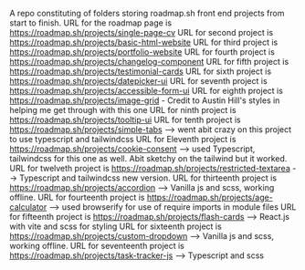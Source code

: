 A repo constituting of folders storing roadmap.sh front end projects from start to finish.
URL for the roadmap page is https://roadmap.sh/projects/single-page-cv
URL for second project is https://roadmap.sh/projects/basic-html-website
URL for third project is https://roadmap.sh/projects/portfolio-website
URL for fourth project is https://roadmap.sh/projects/changelog-component
URL for fifth project is https://roadmap.sh/projects/testimonial-cards
URL for sixth project is https://roadmap.sh/projects/datepicker-ui
URL for seventh project is https://roadmap.sh/projects/accessible-form-ui
URL for eighth project is https://roadmap.sh/projects/image-grid - Credit to Austin Hill's styles in helping me get through with this one
URL for ninth project is https://roadmap.sh/projects/tooltip-ui
URL for tenth project is https://roadmap.sh/projects/simple-tabs --> went abit crazy on this project to use typescript and tailwindcss
URL for Eleventh project is https://roadmap.sh/projects/cookie-consent --> used Typescript, tailwindcss for this one as well. Abit sketchy on the tailwind but it worked.
URL for twelveth project is https://roadmap.sh/projects/restricted-textarea --> Typescript and tailwindcss new version.
URL for thirteenth project is https://roadmap.sh/projects/accordion --> Vanilla js and scss, working offline.
URL for fourteenth project is https://roadmap.sh/projects/age-calculator --> used browserify for use of require imports in module files
URL for fifteenth project is https://roadmap.sh/projects/flash-cards --> React.js with vite and scss for styling
URL for sixteenth project is https://roadmap.sh/projects/custom-dropdown --> Vanilla js and scss, working offline.
URL for seventeenth project is https://roadmap.sh/projects/task-tracker-js --> Typescript and scss
